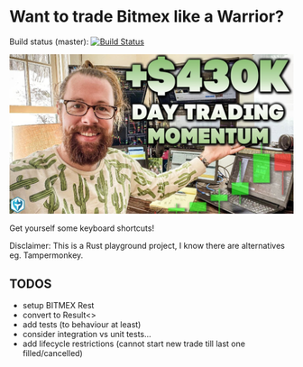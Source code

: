 Want to trade Bitmex like a Warrior?
====================================

Build status (master): [![Build Status](https://travis-ci.org/konrads/bitmex-warrior.svg?branch=master)](https://travis-ci.org/konrads/bitmex-warrior)


![warrior_on_the_moon](doc/image/warrior_on_the_moon.jpg?raw=true)

Get yourself some keyboard shortcuts!

Disclaimer: This is a Rust playground project, I know there are alternatives eg. Tampermonkey.

TODOS
-----
* setup BITMEX Rest
* convert to Result<>
* add tests (to behaviour at least)
* consider integration vs unit tests...
* add lifecycle restrictions (cannot start new trade till last one filled/cancelled)